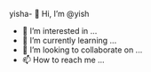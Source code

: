 yisha- 👋 Hi, I’m @yish
- 👀 I’m interested in ...
- 🌱 I’m currently learning ...
- 💞️ I’m looking to collaborate on ...
- 📫 How to reach me ...

<!---
yish/yish is a ✨ special ✨ repository because its `README.md` (this file) appears on your GitHub profile.
You can click the Preview link to take a look at your changes.
--->
